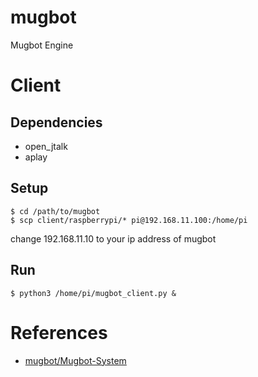 mugbot
====

Mugbot Engine

# Client

## Dependencies

* open_jtalk
* aplay

## Setup

```
$ cd /path/to/mugbot
$ scp client/raspberrypi/* pi@192.168.11.100:/home/pi
```

change 192.168.11.10 to your ip address of mugbot

## Run

```
$ python3 /home/pi/mugbot_client.py &
```

# References

* [mugbot/Mugbot-System](https://github.com/mugbot/Mugbot-System)
